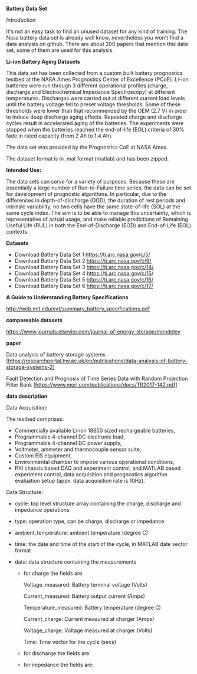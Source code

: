 __Battery Data Set__

*Introduction*

It's not an easy task to find an unused dataset for any kind of training. The Nasa battery data set is already well know, nevertheless you won't find a data analysis on github. There are about 200 papers that mention this data set, some of them are used for this analysis.


__Li-ion Battery Aging Datasets__

   

This data set has been collected from a custom built battery prognostics testbed at the NASA Ames Prognostics Center of Excellence (PCoE). Li-ion batteries were run through 3 different operational profiles (charge, discharge and Electrochemical Impedance Spectroscopy) at different temperatures. Discharges were carried out at different current load levels until the battery voltage fell to preset voltage thresholds. Some of these thresholds were lower than that recommended by the OEM (2.7 V) in order to induce deep discharge aging effects. Repeated charge and discharge cycles result in accelerated aging of the batteries. The experiments were stopped when the batteries reached the end-of-life (EOL) criteria of 30% fade in rated capacity (from 2 Ah to 1.4 Ah).

The data set was provided by the Prognostics CoE at NASA Ames.  
  
The dataset format is in .mat format (matlab) and has been zipped.  

**Intended Use:**

The data sets can serve for a variety of purposes. Because these are essentially a large number of Run-to-Failure time series, the data can be set for development of prognostic algorithms. In particular, due to the differences in depth-of-discharge (DOD), the duration of rest periods and intrinsic variability, no two cells have the same state-of-life (SOL) at the same cycle index. The aim is to be able to manage this uncertainty, which is representative of actual usage, and make reliable predictions of Remaining Useful Life (RUL) in both the End-of-Discharge (EOD) and End-of-Life (EOL) contexts.
  
__Datasets__
  
-  Download Battery Data Set 1   https://ti.arc.nasa.gov/c/5/  
-  Download Battery Data Set 2   https://ti.arc.nasa.gov/c/9/  
-  Download Battery Data Set 3   https://ti.arc.nasa.gov/c/14/  
-  Download Battery Data Set 4   https://ti.arc.nasa.gov/c/15/  
-  Download Battery Data Set 5   https://ti.arc.nasa.gov/c/16/  
-  Download Battery Data Set 6   https://ti.arc.nasa.gov/c/17/  
  
__A Guide to Understanding Battery Specifications__
  
http://web.mit.edu/evt/summary_battery_specifications.pdf

__compareable datasets__

https://www.journals.elsevier.com/journal-of-energy-storage/mendeley

__paper__

Data analysis of battery storage systems [https://researchportal.hw.ac.uk/en/publications/data-analysis-of-battery-storage-systems-2]

Fault Detection and Prognosis of Time Series Data with Random Projection Filter Bank [https://www.merl.com/publications/docs/TR2017-142.pdf]

  
__data description__
  
Data Acquisition:
  
The testbed comprises:
  
* Commercially available Li-ion 18650 sized rechargeable batteries,  
* Programmable 4-channel DC electronic load,  
* Programmable 4-channel DC power supply,  
* Voltmeter, ammeter and thermocouple sensor suite,  
* Custom EIS equipment,  
* Environmental chamber to impose various operational conditions,  
* PXI chassis based DAQ and experiment control, and MATLAB based experiment control, data acquisition and prognostics algorithm evaluation setup (appx. data acquisition rate is 10Hz).  
  
Data Structure:  
  
-  cycle: top level structure array containing the charge, discharge and impedance operations  
  
-  type: operation  type, can be charge, discharge or impedance  
  
-  ambient_temperature: ambient temperature (degree C)  
  
-  time: the date and time of the start of the cycle, in MATLAB  date vector format    
   
   
-  data: data structure containing the measurements  
   
   -  for charge the fields are:  
   
        Voltage_measured: Battery terminal voltage (Volts) 

        Current_measured: Battery output current (Amps)  

        Temperature_measured: Battery temperature (degree C)  

        Current_charge: Current measured at charger (Amps)  

        Voltage_charge: Voltage measured at charger (Volts)  

        Time: Time vector for the cycle (secs)  

     
   -  for discharge the fields are:
   
   -  for impedance the fields are:

 







